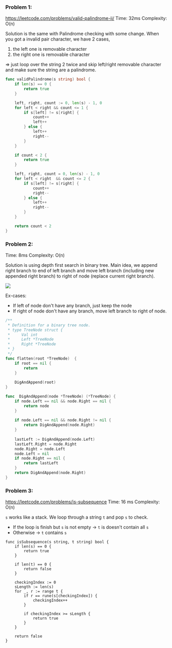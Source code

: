 ### Problem 1: 

https://leetcode.com/problems/valid-palindrome-ii/
Time: 32ms
Complexity: O(n)

Solution is the same with Palindrome checking with some change.
When you got a invalid pair character, we have 2 cases, 
  1. the left one is removable character
  2. the right one is removable character

=> just loop over the string 2 twice and skip left/right removable character and make sure the string are a palindrome.
  
  
```go
func validPalindrome(s string) bool {
    if len(s) == 0 {
        return true
    }

    left, right, count := 0, len(s) - 1, 0
    for left < right && count <= 1 {
        if s[left] != s[right] {
            count++
            left++
        } else {
            left++
            right--
        }
    }

    if count < 2 {
        return true
    }

    left, right, count = 0, len(s) - 1, 0
    for left < right  && count <= 2 {
        if s[left] != s[right] {
            count++
            right--
        } else {
            left++
            right--
        }
    }

    return count < 2
}
```

### Problem 2:

Time: 8ms
Complexity: O(n)

Solution is using depth first search in binary tree. Main idea, we append right branch to end of left branch and move left branch (including new appended right branch) to right of node (replace current right branch).


![](https://preview.ibb.co/bVg5Vx/1.png)

Ex-cases:
 - If left of node don't have any branch, just keep the node
 - If right of node don't have any branch, move left branch to right of node.

```go
/**
 * Definition for a binary tree node.
 * type TreeNode struct {
 *     Val int
 *     Left *TreeNode
 *     Right *TreeNode
 * }
 */
func flatten(root *TreeNode)  {
    if root == nil {
        return
    }
    
    DigAndAppend(root)
}

func  DigAndAppend(node *TreeNode) (*TreeNode) {
    if node.Left == nil && node.Right == nil {
        return node
    }
    
    if node.Left == nil && node.Right != nil {
        return DigAndAppend(node.Right)
    }
    
    lastLeft := DigAndAppend(node.Left)
    lastLeft.Right = node.Right
    node.Right = node.Left
    node.Left = nil
    if node.Right == nil {
        return lastLeft
    }
    return DigAndAppend(node.Right)
}
```

### Problem 3:

https://leetcode.com/problems/is-subsequence
Time: 16 ms
Complexity: O(n)

`s` works like a stack. We loop through a string `t` and pop `s` to check. 
- If the loop is finish but `s` is not empty -> `t` is doesn't contain all `s`
- Otherwise -> `t` contains `s`

```
func isSubsequence(s string, t string) bool {
    if len(s) == 0 {
        return true
    }
    
    if len(t) == 0 {
        return false
    }
    
    checkingIndex := 0
    sLength := len(s)
    for _, r := range t {
        if r == rune(s[checkingIndex]) {
            checkingIndex++
        }
        
        if checkingIndex >= sLength {
            return true
        }
    }
    
    return false
}
```
